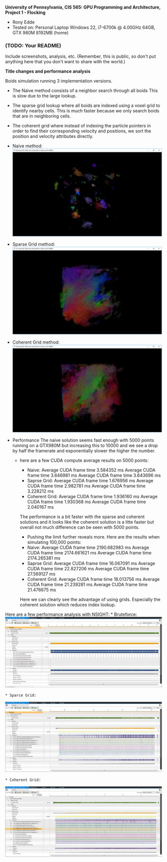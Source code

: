 **University of Pennsylvania, CIS 565: GPU Programming and Architecture,
Project 1 - Flocking**

* Rony Edde
* Tested on: Personal Laptop Windows 22, i7-6700k @ 4.00GHz 64GB, GTX 980M 8192MB (home)

### (TODO: Your README)

Include screenshots, analysis, etc. (Remember, this is public, so don't put
anything here that you don't want to share with the world.)

**Title changes and performance analysis**

Boids simulation running 3 implementation versions.

* The Naive method consists of a neighbor search through all boids
  This is slow due to the large lookup.

* The sparse grid lookup where all boids are indexed using a voxel
  grid to identify nearby cells.  This is much faster because we
  only search boids that are in neighboring cells.

* The coherent grid where instead of indexing the particle pointers
  in order to find their corresponding velocity and positions, we
  sort the position and velocity attributes directly.

* Naive method:
![default5000bruteforce](./images/default_5000_bruteforce.png)

* Sparse Grid method:
![default100000sparsegrid](images/default_100000_sparsegrid.png)

* Coherent Grid method:
![default100000coherentgrid](images/default_100000_coherentgrid.png)


* Performance
  The naive solution seems fast enough with 5000 points running on
  a GTX980M but increasing this to 10000 and we see a drop by half
  the framerate and exponentially slower the higher the number.

  * here are a few CUDA compute average results on 5000 points:
    * Naive:
        Average CUDA frame time 3.584352 ms
        Average CUDA frame time 3.646981 ms
        Average CUDA frame time 3.643696 ms
    * Saprse Grid:
        Average CUDA frame time 1.676956 ms
        Average CUDA frame time 2.982781 ms
        Average CUDA frame time 3.228212 ms
    * Coherent Grid:
        Average CUDA frame time 1.936160 ms
        Average CUDA frame time 1.930368 ms
        Average CUDA frame time 2.040167 ms
    
    The performance is a bit faster with the sparse and coherent
    solutions and it looks like the coherent solution is a litte
    faster but overall not much difference can be seen with 5000
    points.
    
    * Pushing the limit further reveals more.  Here are the
      results when simulating 100,000 points:
    * Naive:
        Average CUDA frame time 2190.682983 ms
        Average CUDA frame time 2174.661621 ms
        Average CUDA frame time 2174.265381 ms
    * Saprse Grid:
        Average CUDA frame time 16.067091 ms
        Average CUDA frame time 22.827206 ms
        Average CUDA frame time 27.569127 ms
    * Coherent Grid:
        Average CUDA frame time 18.013756 ms
        Average CUDA frame time 21.239281 ms
        Average CUDA frame time 21.476675 ms

    Here we can clearly see the advantage of using grids.
    Especially the coherent solution which reduces index lookup.


Here are a few performance analysis with NSIGHT:
    * Bruteforce:
![default100000bruteforceperformance](images/bruteforce_performance.png)

    * Sparce Grid:
![default100000sparsegridperformance](images/sparsegrid_performance.png)

    * Coherent Grid:
![default100000coherentgridperformance](images/coherentgrid_performance.png)


